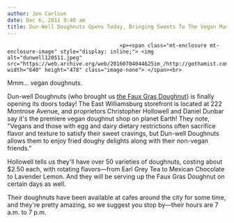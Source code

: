 ```yaml
---
author: Jen Carlson
date: Dec 6, 2011 9:40 am
title: Dun-Well Doughnuts Opens Today, Bringing Sweets To The Vegan Masses
---
```


	
										<p><span class="mt-enclosure mt-enclosure-image" style="display: inline;"> <img alt="dunwell120511.jpeg" src="https://web.archive.org/web/20160704044625im_/http://gothamist.com/attachments/arts_jen/dunwell120511.jpeg" width="640" height="478" class="image-none"> </span><br>
<span class="photo_caption">Mmm... vegan doughnuts.</span></p>

<p>Dun-well Doughnuts (who brought us <a href="https://web.archive.org/web/20160704044625/http://gothamist.com/2011/09/09/a_faux_vs_foie_gras_doughnut_taste-.php">the Faux Gras Doughnut</a>) is finally opening its doors today! The East Williamsburg storefront is located at 222 Montrose Avenue, and proprietors Christopher Hollowell and Daniel Dunbar say it&apos;s the premiere vegan doughnut shop on planet Earth! They note, &quot;Vegans and those with egg and dairy dietary restrictions often sacrifice flavor and texture to satisfy their sweet cravings, but Dun-well Doughnuts allows them to enjoy fried doughy delights along with their non-vegan friends.&quot;</p>

<p>Hollowell tells us they&apos;ll have over 50 varieties of doughnuts, costing about $2.50 each, with rotating flavors&#x2014;from Earl Grey Tea to Mexican Chocolate to Lavender Lemon. And they will be serving up the Faux Gras Doughnut on certain days as well. </p>

<p>Their doughnuts have been available at cafes around the city for some time, and they&apos;re pretty amazing, so we suggest you stop by&#x2014;their hours are 7 a.m. to 7 p.m.</p>					
										
									
				